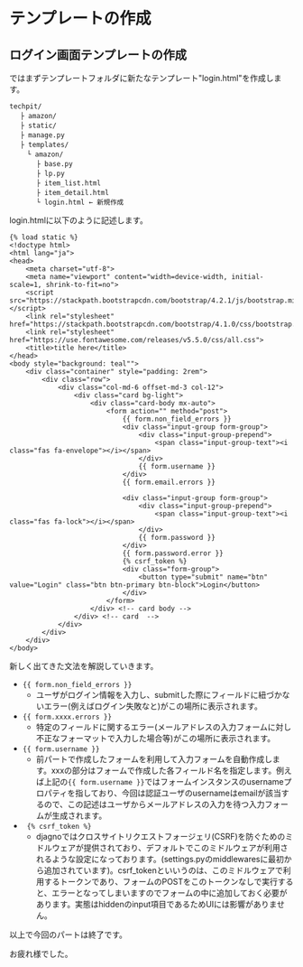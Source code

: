 # テンプレートの作成

## ログイン画面テンプレートの作成
ではまずテンプレートフォルダに新たなテンプレート"login.html"を作成します。
```
techpit/
　 ├ amazon/
　 ├ static/
　 ├ manage.py
　 ├ templates/ 
 　　└ amazon/
    　 ├ base.py
　     ├ lp.py
　　　　├ item_list.html
　　　　├ item_detail.html
　　　　└ login.html ← 新規作成

```

login.htmlに以下のように記述します。
```
{% load static %}
<!doctype html>
<html lang="ja">
<head>
    <meta charset="utf-8">
    <meta name="viewport" content="width=device-width, initial-scale=1, shrink-to-fit=no">
    <script src="https://stackpath.bootstrapcdn.com/bootstrap/4.2.1/js/bootstrap.min.js"></script>  
    <link rel="stylesheet" href="https://stackpath.bootstrapcdn.com/bootstrap/4.1.0/css/bootstrap.min.css">
    <link rel="stylesheet" href="https://use.fontawesome.com/releases/v5.5.0/css/all.css">
    <title>title here</title>
</head>
<body style="background: teal"">
    <div class="container" style="padding: 2rem">
        <div class="row">
            <div class="col-md-6 offset-md-3 col-12">
                <div class="card bg-light">
                    <div class="card-body mx-auto">
                        <form action="" method="post">
                            {{ form.non_field_errors }}
                            <div class="input-group form-group">
                                <div class="input-group-prepend">
                                    <span class="input-group-text"><i class="fas fa-envelope"></i></span>
                                </div>
                                {{ form.username }}
                            </div>
                            {{ form.email.errors }}
        
                            <div class="input-group form-group">
                                <div class="input-group-prepend">
                                    <span class="input-group-text"><i class="fas fa-lock"></i></span>
                                </div>
                                {{ form.password }}
                            </div>
                            {{ form.password.error }}
                            {% csrf_token %}
                            <div class="form-group">
                                <button type="submit" name="btn" value="Login" class="btn btn-primary btn-block">Login</button>
                            </div>                                                               
                        </form>
                    </div> <!-- card body -->
                </div> <!-- card  -->
            </div>
        </div>
    </div>
</body>

```

新しく出てきた文法を解説していきます。
* `{{ form.non_field_errors }}`
    * ユーザがログイン情報を入力し、submitした際にフィールドに紐づかないエラー(例えばログイン失敗なと)がこの場所に表示されます。
* `{{ form.xxxx.errors }}`
    * 特定のフィールドに関するエラー(メールアドレスの入力フォームに対し不正なフォーマットで入力した場合等)がこの場所に表示されます。
* `{{ form.username }}`
    * 前パートで作成したフォームを利用して入力フォームを自動作成します。xxxの部分はフォームで作成した各フィールド名を指定します。例えば上記の`{{ form.username }}`ではフォームインスタンスのusernameプロパティを指しており、今回は認証ユーザのusernameはemailが該当するので、この記述はユーザからメールアドレスの入力を待つ入力フォームが生成されます。
* ` {% csrf_token %}`
    * djagnoではクロスサイトリクエストフォージェリ(CSRF)を防ぐためのミドルウェアが提供されており、デフォルトでこのミドルウェアが利用されるような設定になっております。(settings.pyのmiddlewaresに最初から追加されています)。csrf_tokenといいうのは、このミドルウェアで利用するトークンであり、フォームのPOSTをこのトークンなしで実行すると、エラーとなってしまいますのでフォームの中に追加しておく必要があります。実態はhiddenのinput項目であるためUIには影響がありません。

以上で今回のパートは終了です。

お疲れ様でした。

